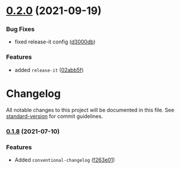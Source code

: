 # [0.2.0](https://github.com/ajaykumar97/rn-utilities/compare/v0.1.11...v0.2.0) (2021-09-19)


### Bug Fixes

* fixed release-it config ([d3000db](https://github.com/ajaykumar97/rn-utilities/commit/d3000db46ca609db761cdbc7be2faee390f9bc35))


### Features

* added `release-it` ([02abb5f](https://github.com/ajaykumar97/rn-utilities/commit/02abb5f633af13e689ce5c2380686fa4882c3bdf))

# Changelog

All notable changes to this project will be documented in this file. See [standard-version](https://github.com/conventional-changelog/standard-version) for commit guidelines.

### [0.1.8](https://github.com/ajaykumar97/rn-utilities/compare/v0.1.7...v0.1.8) (2021-07-10)


### Features

* Added `conventional-changelog` ([f263e01](https://github.com/ajaykumar97/rn-utilities/commit/f263e01f2a2db839aa23f7b4483bdbf712e92ea4))
